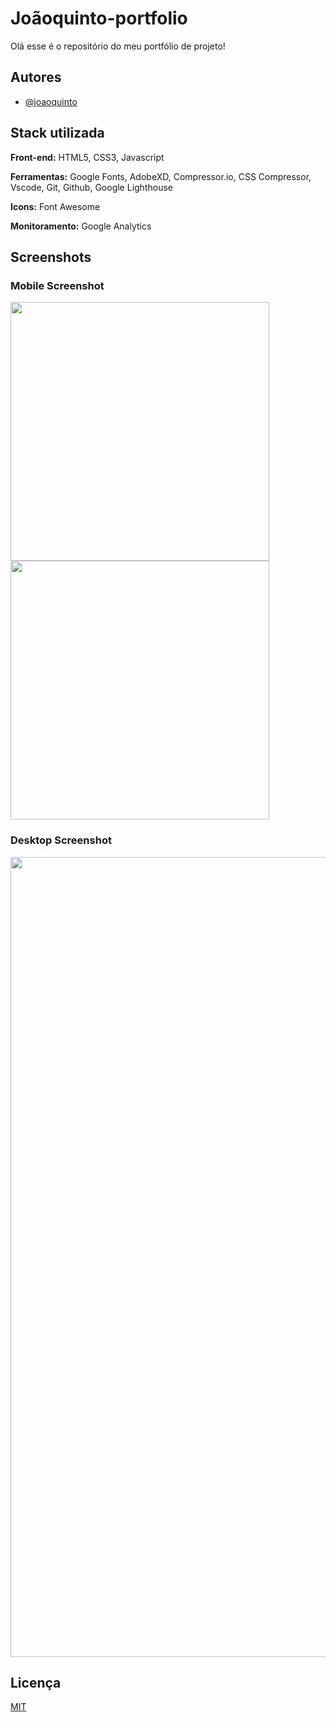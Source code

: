 # Joãoquinto-portfolio

Olá esse é o repositório do meu portfólio de projeto!

## Autores

- [@joaoquinto](https://github.com/joaoquinto)

## Stack utilizada

**Front-end:** HTML5, CSS3, Javascript

**Ferramentas:** Google Fonts, AdobeXD, Compressor.io, CSS Compressor, Vscode, Git, Github, Google Lighthouse

**Icons:** Font Awesome

**Monitoramento:** Google Analytics

## Screenshots

### Mobile Screenshot

<img src="./screenshots/Mobile.6v.png" width="414px">
<img src="./screenshots/Mobile-open.6v.png" width="414px">

### Desktop Screenshot

<img src="./screenshots/Desktop.6v.png" width="1280px" >

## Licença

[MIT](https://github.com/joaoquinto/joaoquinto-portfolio/blob/main/LICENSE)

